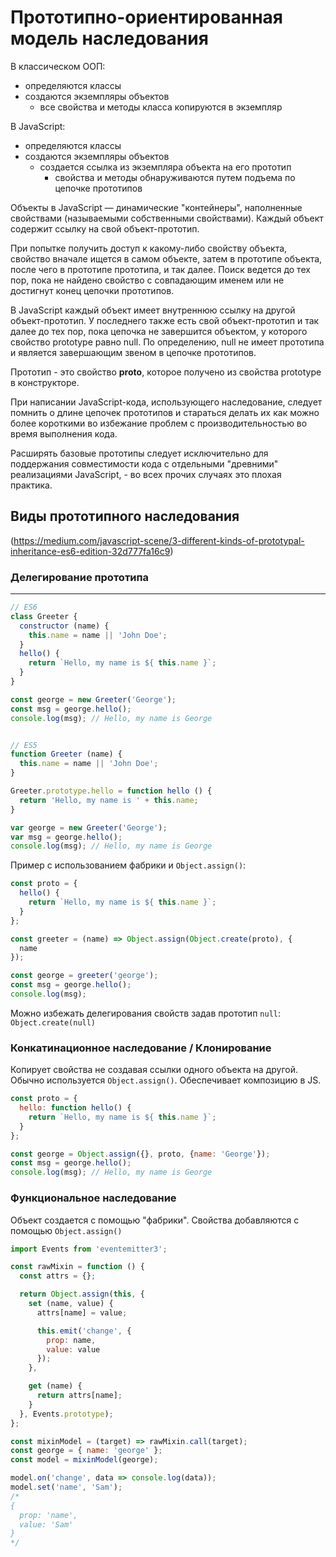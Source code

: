 # Прототипно-ориентированная модель наследования

В классическом ООП:
- определяются классы
- создаются экземпляры объектов
  - все свойства и методы класса копируются в экземпляр

В JavaScript:
- определяются классы
- создаются экземпляры объектов
  - создается ссылка из экземпляра объекта на его прототип
    - свойства и методы обнаруживаются путем подъема по цепочке прототипов

Объекты в JavaScript — динамические "контейнеры", наполненные свойствами (называемыми собственными свойствами). Каждый объект содержит ссылку на свой объект-прототип.

При попытке получить доступ к какому-либо свойству объекта, свойство вначале ищется в самом объекте, затем в прототипе объекта, после чего в прототипе прототипа, и так далее. Поиск ведется до тех пор, пока не найдено свойство с совпадающим именем или не достигнут конец цепочки прототипов.


В JavaScript каждый объект имеет внутреннюю ссылку на другой объект-прототип. У последнего также есть свой объект-прототип и так далее до тех пор, пока цепочка не завершится объектом, у которого свойство prototype равно null. По определению, null не имеет прототипа и является завершающим звеном в цепочке прототипов.

Прототип - это свойство __proto__, которое получено из свойства prototype в конструкторе.


При написании JavaScript-кода, использующего наследование, следует помнить о длине цепочек прототипов и стараться делать их как можно более короткими во избежание проблем с производительностью во время выполнения кода.

Расширять базовые прототипы следует исключительно для поддержания совместимости кода с отдельными "древними" реализациями JavaScript, - во всех прочих случаях это плохая практика.


## Виды прототипного наследования

(https://medium.com/javascript-scene/3-different-kinds-of-prototypal-inheritance-es6-edition-32d777fa16c9)

### Делегирование прототипа




---
```js
// ES6
class Greeter {
  constructor (name) {
    this.name = name || 'John Doe';
  }
  hello() {
    return `Hello, my name is ${ this.name }`;
  }
}

const george = new Greeter('George');
const msg = george.hello();
console.log(msg); // Hello, my name is George


// ES5
function Greeter (name) {
  this.name = name || 'John Doe';
}

Greeter.prototype.hello = function hello () {
  return 'Hello, my name is ' + this.name;
}

var george = new Greeter('George');
var msg = george.hello();
console.log(msg); // Hello, my name is George
```

Пример с использованием фабрики и `Object.assign()`:
```js
const proto = {
  hello() {
    return `Hello, my name is ${ this.name }`;
  }
};

const greeter = (name) => Object.assign(Object.create(proto), {
  name
});

const george = greeter('george');
const msg = george.hello();
console.log(msg);
```

Можно избежать делегирования свойств задав прототип `null`: `Object.create(null)`


### Конкатинационное наследование / Клонирование

Копирует свойства не создавая ссылки одного объекта на другой. Обычно используется `Object.assign()`.
Обеспечивает композицию в JS.

```js
const proto = {
  hello: function hello() {
    return `Hello, my name is ${ this.name }`;
  }
};

const george = Object.assign({}, proto, {name: 'George'});
const msg = george.hello();
console.log(msg); // Hello, my name is George
```


### Функциональное наследование
Объект создается с помощью "фабрики". Свойства добавляются с помощью `Object.assign()`

```js
import Events from 'eventemitter3';

const rawMixin = function () {
  const attrs = {};

  return Object.assign(this, {
    set (name, value) {
      attrs[name] = value;

      this.emit('change', {
        prop: name,
        value: value
      });
    },

    get (name) {
      return attrs[name];
    }
  }, Events.prototype);
};

const mixinModel = (target) => rawMixin.call(target);
const george = { name: 'george' };
const model = mixinModel(george);

model.on('change', data => console.log(data));
model.set('name', 'Sam');
/*
{
  prop: 'name',
  value: 'Sam'
}
*/
```
